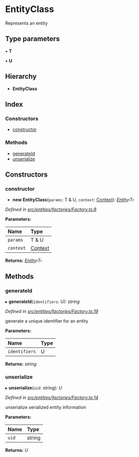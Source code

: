 # EntityClass

Represents an entity

## Type parameters

▪ **T**

▪ **U**

## Hierarchy

* **EntityClass**

## Index

### Constructors

* [constructor](_entities_factories_factory_.entityclass.md#constructor)

### Methods

* [generateId](_entities_factories_factory_.entityclass.md#generateid)
* [unserialize](_entities_factories_factory_.entityclass.md#unserialize)

## Constructors

### constructor

+ **new EntityClass**\(`params`: T & U, `context`: [Context](../classes/_context_.context.md)\): [_Entity_](../classes/_entities_entity_.entity.md)_‹T›_

_Defined in_ [_src/entities/factories/Factory.ts:8_](https://github.com/PolymathNetwork/polymath-sdk/blob/e8bbc1e/src/entities/factories/Factory.ts#L8)

**Parameters:**

| Name | Type |
| :--- | :--- |
| `params` | T & U |
| `context` | [Context](../classes/_context_.context.md) |

**Returns:** [_Entity_](../classes/_entities_entity_.entity.md)_‹T›_

## Methods

### generateId

▸ **generateId**\(`identifiers`: U\): _string_

_Defined in_ [_src/entities/factories/Factory.ts:19_](https://github.com/PolymathNetwork/polymath-sdk/blob/e8bbc1e/src/entities/factories/Factory.ts#L19)

generate a unique identifier for an entity

**Parameters:**

| Name | Type |
| :--- | :--- |
| `identifiers` | U |

**Returns:** _string_

### unserialize

▸ **unserialize**\(`uid`: string\): _U_

_Defined in_ [_src/entities/factories/Factory.ts:14_](https://github.com/PolymathNetwork/polymath-sdk/blob/e8bbc1e/src/entities/factories/Factory.ts#L14)

unserialize serialized entity information

**Parameters:**

| Name | Type |
| :--- | :--- |
| `uid` | string |

**Returns:** _U_

